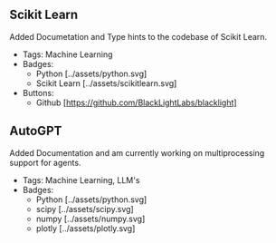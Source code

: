 ## Scikit Learn 
Added Documetation and Type hints to the codebase of Scikit Learn.
- Tags: Machine Learning 
- Badges: 
  - Python [../assets/python.svg]
  - Scikit Learn [../assets/scikitlearn.svg]
- Buttons:
  - Github [https://github.com/BlackLightLabs/blacklight]

## AutoGPT 
Added Documentation and am currently working on multiprocessing support for agents.
- Tags: Machine Learning, LLM's
- Badges: 
  - Python [../assets/python.svg]
  - scipy [../assets/scipy.svg]
  - numpy [../assets/numpy.svg]
  - plotly [../assets/plotly.svg]
